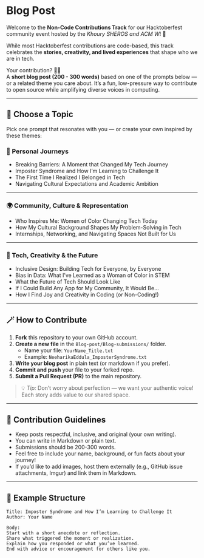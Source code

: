 # Blog Post

Welcome to the **Non-Code Contributions Track** for our Hacktoberfest community event hosted by the *Khoury SHEROS and ACM W*! 🌸  

While most Hacktoberfest contributions are code-based, this track celebrates the **stories, creativity, and lived experiences** that shape who we are in tech.  

Your contribution? ✍🏽  
A **short blog post (200 - 300 words)** based on one of the prompts below — or a related theme you care about. It’s a fun, low-pressure way to contribute to open source while amplifying diverse voices in computing.

---

## 🧠 Choose a Topic

Pick one prompt that resonates with you — or create your own inspired by these themes:

### 💪 Personal Journeys
- Breaking Barriers: A Moment that Changed My Tech Journey  
- Imposter Syndrome and How I’m Learning to Challenge It  
- The First Time I Realized I Belonged in Tech  
- Navigating Cultural Expectations and Academic Ambition  

---

### 🌍 Community, Culture & Representation
- Who Inspires Me: Women of Color Changing Tech Today  
- How My Cultural Background Shapes My Problem-Solving in Tech  
- Internships, Networking, and Navigating Spaces Not Built for Us  

---

### 🧩 Tech, Creativity & the Future
- Inclusive Design: Building Tech for Everyone, by Everyone  
- Bias in Data: What I’ve Learned as a Woman of Color in STEM  
- What the Future of Tech Should Look Like  
- If I Could Build Any App for My Community, It Would Be…  
- How I Find Joy and Creativity in Coding (or Non-Coding!)  

---

## 🪄 How to Contribute

1. **Fork** this repository to your own GitHub account.  
2. **Create a new file** in the `Blog-post/Blog-submissions/` folder.  
   - Name your file: `YourName_Title.txt`  
   - Example: `NeeharikaEddula_ImposterSyndrome.txt`
3. **Write your blog post** in plain text (or markdown if you prefer).  
4. **Commit and push** your file to your forked repo.  
5. **Submit a Pull Request (PR)** to the main repository.  

> 💡 *Tip:* Don’t worry about perfection — we want your authentic voice! Each story adds value to our shared space.

---

## 🥳 Contribution Guidelines

- Keep posts respectful, inclusive, and original (your own writing).  
- You can write in Markdown or plain text.  
- Submissions should be 200-300 words.  
- Feel free to include your name, background, or fun facts about your journey!  
- If you’d like to add images, host them externally (e.g., GitHub issue attachments, Imgur) and link them in Markdown.  

---

## 💐 Example Structure

```text
Title: Imposter Syndrome and How I’m Learning to Challenge It
Author: Your Name

Body:
Start with a short anecdote or reflection.
Share what triggered the moment or realization.
Explain how you responded or what you’ve learned.
End with advice or encouragement for others like you.
